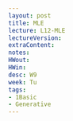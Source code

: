 ```yaml
---
layout: post
title: MLE
lecture: L12-MLE
lectureVersion: 
extraContent:
notes:
HWout:
HWin:
desc: W9
week: Tu
tags:
- 1Basic
- Generative
---
```

